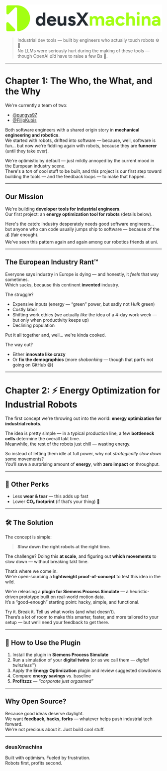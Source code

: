 ![deusXmachina Logo](static/logo.png)

> Industrial dev tools — built by engineers who actually touch robots ⚙️🤖  
> No LLMs were seriously hurt during the making of these tools — though OpenAI *did* have to raise a few Bs 💸.

---

# Chapter 1: The Who, the What, and the Why

We're currently a team of two:
- [@pungys97](https://github.com/pungys97)
- [@FilipKubis](https://github.com/FilipKubis)

Both software engineers with a shared origin story in **mechanical engineering and robotics**.  
We started with robots, drifted into software — because, well, software is fun… but now we're fiddling again with robots, because they are **funnerer** (until they take over).

We're optimistic by default — just mildly annoyed by the current mood in the European industry scene.  
There's a *ton* of cool stuff to be built, and this project is our first step toward building the tools — and the feedback loops — to make that happen.

---

## Our Mission

We're building **developer tools for industrial engineers**.  
Our first project: an **energy optimization tool for robots** (details below).

Here's the catch: industry desperately needs good software engineers…  
but anyone who can code usually jumps ship to software — because of the 💰 (fair enough).  
We've seen this pattern again and again among our robotics friends at uni.

---

## The European Industry Rant™

Everyone says industry in Europe is dying — and honestly, it *feels* that way sometimes.  
Which sucks, because this continent **invented** industry.

The struggle?  
- Expensive inputs (energy — “green” power, but sadly not *Hulk* green)  
- Costly labor  
- Shifting work ethics (we actually *like* the idea of a 4-day work week — but only when productivity keeps up)  
- Declining population  

Put it all together and, well… we're kinda cooked.

The way out?  
- Either **innovate like crazy**  
- Or **fix the demographics** (more *shabonking* — though that part’s not going on GitHub 😅)

---

# Chapter 2: ⚡ Energy Optimization for Industrial Robots

The first concept we're throwing out into the world: **energy optimization for industrial robots**.

The idea is pretty simple — in a typical production line, a few **bottleneck cells** determine the overall takt time.  
Meanwhile, the rest of the robots just chill — wasting energy.

So instead of letting them idle at full power, why not *strategically slow down* some movements?  
You’ll save a surprising amount of **energy**, with **zero impact** on throughput.

---

## 🧩 Other Perks
- Less **wear & tear** — this adds up fast  
- Lower **CO₂ footprint** (if that’s your thing) 💅  

---

## 🛠️ The Solution

The concept is simple:  
> **Slow down the right robots at the right time.**

The challenge? Doing this **at scale**, and figuring out **which movements** to slow down — without breaking takt time.

That’s where we come in.  
We’re open-sourcing a **lightweight proof-of-concept** to test this idea in the wild.

We’re releasing a **plugin for Siemens Process Simulate** — a heuristic-driven prototype built on real-world motion data.  
It’s a “good-enough” starting point: hacky, simple, and functional.

Try it. Break it. Tell us what works (and what doesn’t).  
There’s a lot of room to make this smarter, faster, and more tailored to your setup — but we’ll need your feedback to get there.

---

## 🚀 How to Use the Plugin

1. Install the plugin in **Siemens Process Simulate**  
2. Run a simulation of your **digital twins** (or as we call them — *digital twinziess™*)  
3. Apply the **Energy Optimization** plugin and review suggested slowdowns  
4. Compare **energy savings** vs. baseline  
5. **Profitzzz** — *“corporate just orgasmed”*

---

## Why Open Source?

Because good ideas deserve daylight.  
We want **feedback, hacks, forks** — whatever helps push industrial tech forward.  
We're not precious about it. Just build cool stuff.  

---

### deusXmachina  
Built with optimism. Fueled by frustration.  
Robots first, profits second.